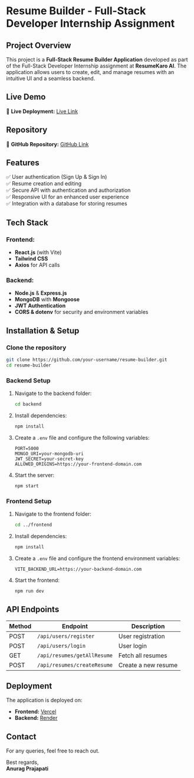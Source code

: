 # Resume Builder - Full-Stack Developer Internship Assignment

## Project Overview
This project is a **Full-Stack Resume Builder Application** developed as part of the Full-Stack Developer Internship assignment at **ResumeKaro AI**. The application allows users to create, edit, and manage resumes with an intuitive UI and a seamless backend.

## Live Demo
🔗 **Live Deployment:** [Live Link](https://ai-powered-resume-builder-n1kpxn6or.vercel.app/)

## Repository
📂 **GitHub Repository:** [GitHub Link](https://github.com/Anurag915/AI-Powered-Resume-Builder)

## Features
✅ User authentication (Sign Up & Sign In)  
✅ Resume creation and editing  
✅ Secure API with authentication and authorization  
✅ Responsive UI for an enhanced user experience  
✅ Integration with a database for storing resumes  

## Tech Stack
### Frontend:
- **React.js** (with Vite)
- **Tailwind CSS**
- **Axios** for API calls

### Backend:
- **Node.js** & **Express.js**
- **MongoDB** with **Mongoose**
- **JWT Authentication**
- **CORS & dotenv** for security and environment variables

## Installation & Setup
### Clone the repository
```sh
git clone https://github.com/your-username/resume-builder.git
cd resume-builder
```

### Backend Setup
1. Navigate to the backend folder:
   ```sh
   cd backend
   ```
2. Install dependencies:
   ```sh
   npm install
   ```
3. Create a `.env` file and configure the following variables:
   ```env
   PORT=5000
   MONGO_URI=your-mongodb-uri
   JWT_SECRET=your-secret-key
   ALLOWED_ORIGINS=https://your-frontend-domain.com
   ```
4. Start the server:
   ```sh
   npm start
   ```

### Frontend Setup
1. Navigate to the frontend folder:
   ```sh
   cd ../frontend
   ```
2. Install dependencies:
   ```sh
   npm install
   ```
3. Create a `.env` file and configure the frontend environment variables:
   ```env
   VITE_BACKEND_URL=https://your-backend-domain.com
   ```
4. Start the frontend:
   ```sh
   npm run dev
   ```

## API Endpoints
| Method | Endpoint                   | Description             |
|--------|----------------------------|-------------------------|
| POST   | `/api/users/register`      | User registration       |
| POST   | `/api/users/login`         | User login              |
| GET    | `/api/resumes/getAllResume` | Fetch all resumes       |
| POST   | `/api/resumes/createResume` | Create a new resume     |

## Deployment
The application is deployed on:
- **Frontend:** [Vercel](https://vercel.com)
- **Backend:** [Render](https://render.com)


## Contact
For any queries, feel free to reach out.

Best regards,  
**Anurag Prajapati**